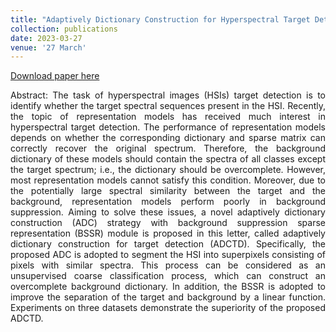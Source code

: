 ```yaml
---
title: "Adaptively Dictionary Construction for Hyperspectral Target Detection"
collection: publications
date: 2023-03-27
venue: '27 March'
---
```

[Download paper here](https://ieeexplore.ieee.org/document/10050134)

<div style="text-align: justify;">
Abstract: The task of hyperspectral images (HSIs) target detection is to identify whether the target spectral sequences present in the HSI. Recently, the topic of representation models has received much interest in hyperspectral target detection. The performance of representation models depends on whether the corresponding dictionary and sparse matrix can correctly recover the original spectrum. Therefore, the background dictionary of these models should contain the spectra of all classes except the target spectrum; i.e., the dictionary should be overcomplete. However, most representation models cannot satisfy this condition. Moreover, due to the potentially large spectral similarity between the target and the background, representation models perform poorly in background suppression. Aiming to solve these issues, a novel adaptively dictionary construction (ADC) strategy with background suppression sparse representation (BSSR) module is proposed in this letter, called adaptively dictionary construction for target detection (ADCTD). Specifically, the proposed ADC is adopted to segment the HSI into superpixels consisting of pixels with similar spectra. This process can be considered as an unsupervised coarse classification process, which can construct an overcomplete background dictionary. In addition, the BSSR is adopted to improve the separation of the target and background by a linear function. Experiments on three datasets demonstrate the superiority of the proposed ADCTD.
